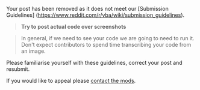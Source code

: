 Your post has been removed as it does not meet our [Submission Guidelines] (https://www.reddit.com/r/vba/wiki/submission_guidelines).

>**Try to post actual code over screenshots**
  
> In general, if we need to see your code we are going to need to run it. Don't expect contributors to spend time transcribing your code from an image.

Please familiarise yourself with these guidelines, correct your post and resubmit.

If you would like to appeal please [contact the mods](https://www.reddit.com/message/compose/?to=/r/vba).